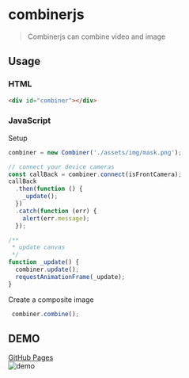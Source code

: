 # combinerjs
> Combinerjs can combine video and image
## Usage
### HTML
```html
<div id="combiner"></div>
```
### JavaScript
Setup
```js
combiner = new Combiner('./assets/img/mask.png');

// connect your device cameras
const callBack = combiner.connect(isFrontCamera);
callBack
  .then(function () {
    _update();
  })
  .catch(function (err) {
    alert(err.message);
  });

/**
 * update canvas
 */
function _update() {
  combiner.update();
  requestAnimationFrame(_update);
}
```
Create a composite image
```js
 combiner.combine();
```

## DEMO
 [GitHub Pages](https://kouppu.github.io/combinerjs/)  
![demo](https://github.com/suhrr/combinerjs/blob/master/docs/assets/img/demo.jpg)


